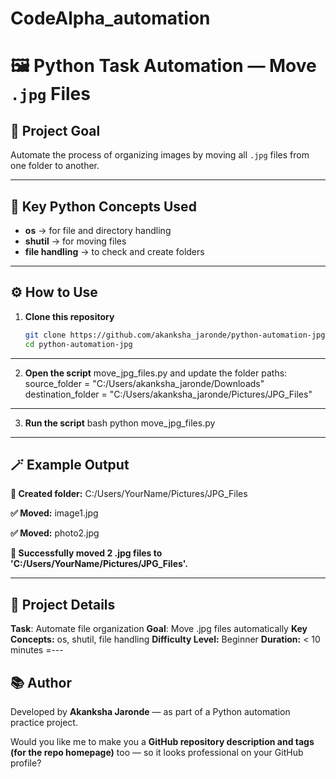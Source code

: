 # CodeAlpha_automation
# 🖼️ Python Task Automation — Move `.jpg` Files

## 🎯 Project Goal
Automate the process of organizing images by moving all `.jpg` files from one folder to another.

---

## 🧠 Key Python Concepts Used
- **os** → for file and directory handling  
- **shutil** → for moving files  
- **file handling** → to check and create folders  

---

## ⚙️ How to Use

1. **Clone this repository**
   ```bash
   git clone https://github.com/akanksha_jaronde/python-automation-jpg.git
   cd python-automation-jpg
---
 2. **Open the script** move_jpg_files.py and update the folder paths:
 source_folder = "C:/Users/akanksha_jaronde/Downloads"
 destination_folder = "C:/Users/akanksha_jaronde/Pictures/JPG_Files"   
---
 3. **Run the script**
 bash
 python move_jpg_files.py
---
   
## 🪄 Example Output
**📁 Created folder:** C:/Users/YourName/Pictures/JPG_Files

**✅ Moved:** image1.jpg

**✅ Moved:** photo2.jpg

**🎉 Successfully moved 2 .jpg files to 'C:/Users/YourName/Pictures/JPG_Files'.**

---

## 🧩 Project Details

**Task**: Automate file organization
**Goal**: Move .jpg files automatically
**Key Concepts:** os, shutil, file handling
**Difficulty Level:** Beginner
**Duration:** < 10 minutes
=---

## 📚 Author

Developed by **Akanksha Jaronde** — as part of a Python automation practice project.

Would you like me to make you a **GitHub repository description and tags (for the repo homepage)** too — so it looks professional on your GitHub profile?

